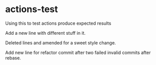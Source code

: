 # actions-test
Using this to test actions produce expected results

Add a new line with different stuff in it.

Deleted lines and amended for a sweet style change.

Add new line for refactor commit after two failed invalid commits after rebase.
